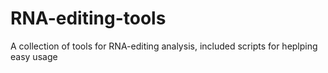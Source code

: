 # RNA-editing-tools
A  collection of tools for RNA-editing analysis, included scripts for heplping easy usage
